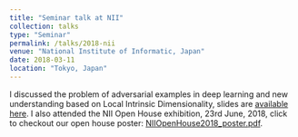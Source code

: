 ```yaml
---
title: "Seminar talk at NII"
collection: talks
type: "Seminar"
permalink: /talks/2018-nii
venue: "National Institute of Informatic, Japan"
date: 2018-03-11
location: "Tokyo, Japan"
---
```

I discussed the problem of adversarial examples in deep learning and new understanding based on Local Intrinsic Dimensionality, slides are [available here](/files/ICLR2018_slides.pdf). I also attended the NII Open House exhibition, 23rd June, 2018, click to checkout our open house poster: [NIIOpenHouse2018_poster.pdf](/files/NIIOpenHouse2018_poster.pdf).
